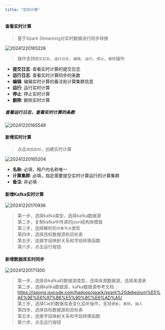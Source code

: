 ```yaml
---
title: "实时计算"
---
```


#### 查看实时计算

> 基于Spark Streaming对实时数据进行同步转换 

![20241220165226](https://img.isxcode.com/picgo/20241220165226.png)

> 操作支持`提交日志`、`运行日志`、`编辑`、`运行`、`停止`、`删除`操作

- **提交日志**: 查看实时计算的提交日志 
- **运行日志**: 查看实时计算同步的条数 
- **编辑**: 编辑实时计算的备注和计算集群信息 
- **运行**: 运行实时计算 
- **停止**: 停止实时计算 
- **删除**: 删除实时计算

##### 查看运行日志，查看实时计算的条数

![20241220165549](https://img.isxcode.com/picgo/20241220165549.png)

#### 新增实时计算

> 点击`添加实时`，创建实时计算

![20241220165204](https://img.isxcode.com/picgo/20241220165204.png)

- **名称**: 必填，租户内名称唯一 
- **计算集群**: 必填，指定需要提交实时计算运行的计算集群 
- **备注**: 非必填

#### 新增Kafka实时计算

![20241220170936](https://img.isxcode.com/picgo/20241220170936.png)

> 第一步，选择kafka类型，选择kafka数据源   
> 第二步，复制kafka中传递的json结构体模版   
> 第三步，选择解析的`对象节点`类型   
> 第四步，选择目标数据源和目标表   
> 第五步，连接字段映射关系和字段转换函数   
> 第六步，点击运行按钮

#### 新增数据库实时同步

![20241220171300](https://img.isxcode.com/picgo/20241220171300.png)

> 第一步，选择非kafka的数据源类型，选择来源数据源，选择来源表   
> 第二步，选择kafka数据源，kafka数据源参考文档：   
> https://ispong.isxcode.com/hadoop/spark/spark%20debezium%E5%AE%9E%E6%97%B6%E5%90%8C%E6%AD%A5/   
> 第三步，选择Cat的数据库表变化监听操作，支持`更新`、`删除`、`插入`  
> 第四步，选择目标数据源和目标表   
> 第五步，连接字段映射关系和字段转换函数   
> 第六步，点击运行按钮  